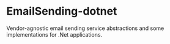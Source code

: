 # EmailSending-dotnet

Vendor-agnostic email sending service abstractions and some implementations for .Net applications.
